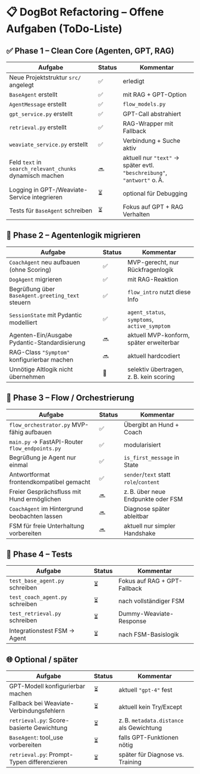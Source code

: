 # 📋 DogBot Refactoring – Offene Aufgaben (ToDo-Liste)

## ✅ Phase 1 – Clean Core (Agenten, GPT, RAG)

| Aufgabe | Status | Kommentar |
|--------|--------|----------|
| Neue Projektstruktur `src/` angelegt | ✅ | erledigt |
| `BaseAgent` erstellt | ✅ | mit RAG + GPT-Option |
| `AgentMessage` erstellt | ✅ | `flow_models.py` |
| `gpt_service.py` erstellt | ✅ | GPT-Call abstrahiert |
| `retrieval.py` erstellt | ✅ | RAG-Wrapper mit Fallback |
| `weaviate_service.py` erstellt | ✅ | Verbindung + Suche aktiv |
| Feld `text` in `search_relevant_chunks` dynamisch machen | 🔜 | aktuell nur `"text"` → später evtl. `"beschreibung"`, `"antwort"` o. Ä. |
| Logging in GPT-/Weaviate-Service integrieren | ⏳ | optional für Debugging |
| Tests für `BaseAgent` schreiben | ⏳ | Fokus auf GPT + RAG Verhalten |

## 🔄 Phase 2 – Agentenlogik migrieren

| Aufgabe | Status | Kommentar |
|--------|--------|----------|
| `CoachAgent` neu aufbauen (ohne Scoring) | ✅ | MVP-gerecht, nur Rückfragenlogik |
| `DogAgent` migrieren | ✅ | mit RAG-Reaktion |
| Begrüßung über `BaseAgent.greeting_text` steuern | ✅ | `flow_intro` nutzt diese Info |
| `SessionState` mit Pydantic modelliert | ✅ | `agent_status`, `symptoms`, `active_symptom` |
| Agenten-Ein/Ausgabe Pydantic-Standardisierung | 🔜 | aktuell MVP-konform, später erweiterbar |
| RAG-Class `"Symptom"` konfigurierbar machen | 🔜 | aktuell hardcodiert |
| Unnötige Altlogik nicht übernehmen | 🔄 | selektiv übertragen, z. B. kein scoring |

## 🔁 Phase 3 – Flow / Orchestrierung

| Aufgabe | Status | Kommentar |
|--------|--------|----------|
| `flow_orchestrator.py` MVP-fähig aufbauen | ✅ | Übergibt an Hund + Coach |
| `main.py` → FastAPI-Router `flow_endpoints.py` | ✅ | modularisiert |
| Begrüßung je Agent nur einmal | ✅ | `is_first_message` in State |
| Antwortformat frontendkompatibel gemacht | ✅ | `sender`/`text` statt `role`/`content` |
| Freier Gesprächsfluss mit Hund ermöglichen | 🔜 | z. B. über neue Endpunkte oder FSM |
| `CoachAgent` im Hintergrund beobachten lassen | 🔜 | Diagnose später ableitbar |
| FSM für freie Unterhaltung vorbereiten | 🔜 | aktuell nur simpler Handshake |

## 🧪 Phase 4 – Tests

| Aufgabe | Status | Kommentar |
|--------|--------|----------|
| `test_base_agent.py` schreiben | ⏳ | Fokus auf RAG + GPT-Fallback |
| `test_coach_agent.py` schreiben | ⏳ | nach vollständiger FSM |
| `test_retrieval.py` schreiben | ⏳ | Dummy-Weaviate-Response |
| Integrationstest FSM → Agent | ⏳ | nach FSM-Basislogik |

## 🌐 Optional / später

| Aufgabe | Status | Kommentar |
|--------|--------|----------|
| GPT-Modell konfigurierbar machen | ⏳ | aktuell `"gpt-4"` fest |
| Fallback bei Weaviate-Verbindungsfehlern | ⏳ | aktuell kein Try/Except |
| `retrieval.py`: Score-basierte Gewichtung | ⏳ | z. B. `metadata.distance` als Gewichtung |
| `BaseAgent`: tool_use vorbereiten | ⏳ | falls GPT-Funktionen nötig |
| `retrieval.py`: Prompt-Typen differenzieren | ⏳ | später für Diagnose vs. Training |
